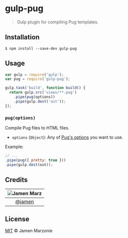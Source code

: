 gulp-pug
========
> Gulp plugin for compiling Pug templates.

## Installation
```shell
$ npm install --save-dev gulp-pug
```

## Usage
```javascript
var gulp = require('gulp');
var pug = require('gulp-pug');

gulp.task('build', function build() {
  return gulp.src('views/**.pug')
    .pipe(pug(options))
    .pipe(gulp.dest('out'));
});
```

### `pug(options)`
Compile Pug files to HTML files.
 - `options` (`Object`): Any of [Pug's options](https://github.com/pugjs/pug#options) you want to use.

Example:
```javascript
// ...
.pipe(pug({ pretty: true }))
.pipe(gulp.dest(out));
```

## Credits
|![Jamen Marz][jamen-image]|
|:--------:|
| [@jamen] |

## License
[MIT][license] &copy; Jamen Marzonie

<!-- All links must be "tagged" -->
 [@jamen]: https://github.com/jamen
 [jamen-image]: https://avatars2.githubusercontent.com/u/6251703?v=3&s=125

 [license]: LICENSE
